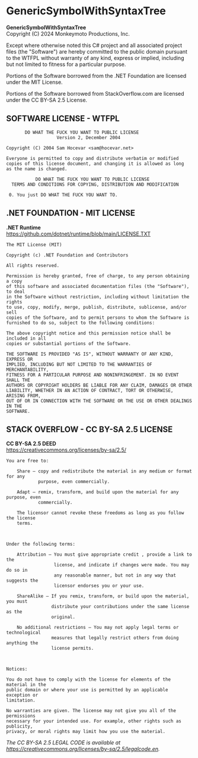 # GenericSymbolWithSyntaxTree
**GenericSymbolWithSyntaxTree**<br/>
Copyright (C) 2024 Monkeymoto Productions, Inc.



Except where otherwise noted this C# project and all associated project files
(the "Software") are hereby committed to the public domain pursuant to the
WTFPL without warranty of any kind, express or implied, including but not
limited to fitness for a particular purpose.

Portions of the Software borrowed from the .NET Foundation are licensed under
the MIT License.

Portions of the Software borrowed from StackOverflow.com are licensed under the
CC BY-SA 2.5 License.

## SOFTWARE LICENSE - WTFPL

```
       DO WHAT THE FUCK YOU WANT TO PUBLIC LICENSE
                   Version 2, December 2004

Copyright (C) 2004 Sam Hocevar <sam@hocevar.net>

Everyone is permitted to copy and distribute verbatim or modified
copies of this license document, and changing it is allowed as long
as the name is changed.

           DO WHAT THE FUCK YOU WANT TO PUBLIC LICENSE
  TERMS AND CONDITIONS FOR COPYING, DISTRIBUTION AND MODIFICATION

 0. You just DO WHAT THE FUCK YOU WANT TO.
 ```

## .NET FOUNDATION - MIT LICENSE

**.NET Runtime**<br/>
https://github.com/dotnet/runtime/blob/main/LICENSE.TXT

````
The MIT License (MIT)

Copyright (c) .NET Foundation and Contributors

All rights reserved.

Permission is hereby granted, free of charge, to any person obtaining a copy
of this software and associated documentation files (the "Software"), to deal
in the Software without restriction, including without limitation the rights
to use, copy, modify, merge, publish, distribute, sublicense, and/or sell
copies of the Software, and to permit persons to whom the Software is
furnished to do so, subject to the following conditions:

The above copyright notice and this permission notice shall be included in all
copies or substantial portions of the Software.

THE SOFTWARE IS PROVIDED "AS IS", WITHOUT WARRANTY OF ANY KIND, EXPRESS OR
IMPLIED, INCLUDING BUT NOT LIMITED TO THE WARRANTIES OF MERCHANTABILITY,
FITNESS FOR A PARTICULAR PURPOSE AND NONINFRINGEMENT. IN NO EVENT SHALL THE
AUTHORS OR COPYRIGHT HOLDERS BE LIABLE FOR ANY CLAIM, DAMAGES OR OTHER
LIABILITY, WHETHER IN AN ACTION OF CONTRACT, TORT OR OTHERWISE, ARISING FROM,
OUT OF OR IN CONNECTION WITH THE SOFTWARE OR THE USE OR OTHER DEALINGS IN THE
SOFTWARE.
````

## STACK OVERFLOW - CC BY-SA 2.5 LICENSE

**CC BY-SA 2.5 DEED**<br/>
<https://creativecommons.org/licenses/by-sa/2.5/>

````
You are free to:

    Share — copy and redistribute the material in any medium or format for any
            purpose, even commercially.

    Adapt — remix, transform, and build upon the material for any purpose, even
            commercially.

    The licensor cannot revoke these freedoms as long as you follow the license
    terms.



Under the following terms:

    Attribution — You must give appropriate credit , provide a link to the
                  license, and indicate if changes were made. You may do so in
                  any reasonable manner, but not in any way that suggests the
                  licensor endorses you or your use.

    ShareAlike — If you remix, transform, or build upon the material, you must
                 distribute your contributions under the same license as the
                 original.

    No additional restrictions — You may not apply legal terms or technological
                 measures that legally restrict others from doing anything the
                 license permits.



Notices:

You do not have to comply with the license for elements of the material in the
public domain or where your use is permitted by an applicable exception or
limitation.

No warranties are given. The license may not give you all of the permissions
necessary for your intended use. For example, other rights such as publicity,
privacy, or moral rights may limit how you use the material.
````

*The CC BY-SA 2.5 LEGAL CODE is available at
<https://creativecommons.org/licenses/by-sa/2.5/legalcode.en>.*